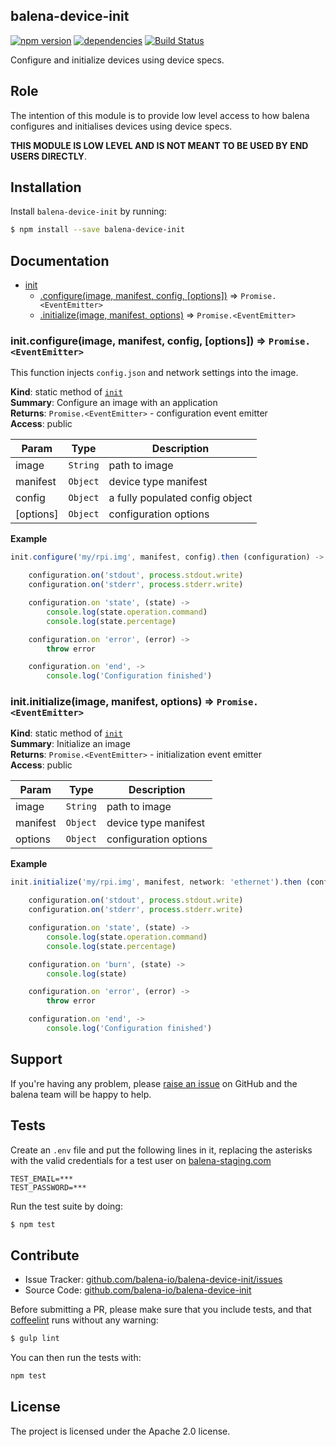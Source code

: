 balena-device-init
-----------------

[![npm version](https://badge.fury.io/js/balena-device-init.svg)](http://badge.fury.io/js/balena-device-init)
[![dependencies](https://david-dm.org/balena-io/balena-device-init.png)](https://david-dm.org/balena-io/balena-device-init.png)
[![Build Status](https://travis-ci.org/balena-io/balena-device-init.svg?branch=master)](https://travis-ci.org/balena-io/balena-device-init)

Configure and initialize devices using device specs.

Role
----

The intention of this module is to provide low level access to how balena configures and initialises devices using device specs.

**THIS MODULE IS LOW LEVEL AND IS NOT MEANT TO BE USED BY END USERS DIRECTLY**.

Installation
------------

Install `balena-device-init` by running:

```sh
$ npm install --save balena-device-init
```

Documentation
-------------


* [init](#module_init)
    * [.configure(image, manifest, config, [options])](#module_init.configure) ⇒ <code>Promise.&lt;EventEmitter&gt;</code>
    * [.initialize(image, manifest, options)](#module_init.initialize) ⇒ <code>Promise.&lt;EventEmitter&gt;</code>

<a name="module_init.configure"></a>

### init.configure(image, manifest, config, [options]) ⇒ <code>Promise.&lt;EventEmitter&gt;</code>
This function injects `config.json` and network settings into the image.

**Kind**: static method of [<code>init</code>](#module_init)  
**Summary**: Configure an image with an application  
**Returns**: <code>Promise.&lt;EventEmitter&gt;</code> - configuration event emitter  
**Access**: public  

| Param | Type | Description |
| --- | --- | --- |
| image | <code>String</code> | path to image |
| manifest | <code>Object</code> | device type manifest |
| config | <code>Object</code> | a fully populated config object |
| [options] | <code>Object</code> | configuration options |

**Example**  
```js
init.configure('my/rpi.img', manifest, config).then (configuration) ->

	configuration.on('stdout', process.stdout.write)
	configuration.on('stderr', process.stderr.write)

	configuration.on 'state', (state) ->
		console.log(state.operation.command)
		console.log(state.percentage)

	configuration.on 'error', (error) ->
		throw error

	configuration.on 'end', ->
		console.log('Configuration finished')
```
<a name="module_init.initialize"></a>

### init.initialize(image, manifest, options) ⇒ <code>Promise.&lt;EventEmitter&gt;</code>
**Kind**: static method of [<code>init</code>](#module_init)  
**Summary**: Initialize an image  
**Returns**: <code>Promise.&lt;EventEmitter&gt;</code> - initialization event emitter  
**Access**: public  

| Param | Type | Description |
| --- | --- | --- |
| image | <code>String</code> | path to image |
| manifest | <code>Object</code> | device type manifest |
| options | <code>Object</code> | configuration options |

**Example**  
```js
init.initialize('my/rpi.img', manifest, network: 'ethernet').then (configuration) ->

	configuration.on('stdout', process.stdout.write)
	configuration.on('stderr', process.stderr.write)

	configuration.on 'state', (state) ->
		console.log(state.operation.command)
		console.log(state.percentage)

	configuration.on 'burn', (state) ->
		console.log(state)

	configuration.on 'error', (error) ->
		throw error

	configuration.on 'end', ->
		console.log('Configuration finished')
```

Support
-------

If you're having any problem, please [raise an issue](https://github.com/balena-io/balena-device-init/issues/new) on GitHub and the balena team will be happy to help.

Tests
-----

Create an `.env` file and put the following lines in it, replacing the asterisks
with the valid credentials for a test user on [balena-staging.com](https://balena-staging.com)

```
TEST_EMAIL=***
TEST_PASSWORD=***
```

Run the test suite by doing:

```sh
$ npm test
```

Contribute
----------

- Issue Tracker: [github.com/balena-io/balena-device-init/issues](https://github.com/balena-io/balena-device-init/issues)
- Source Code: [github.com/balena-io/balena-device-init](https://github.com/balena-io/balena-device-init)

Before submitting a PR, please make sure that you include tests, and that [coffeelint](http://www.coffeelint.org/) runs without any warning:

```sh
$ gulp lint
```

You can then run the tests with:

```sh
npm test
```

License
-------

The project is licensed under the Apache 2.0 license.
